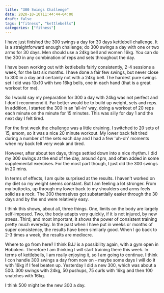 ```yaml
---
title: "300 Swings Challenge"
date: 2020-10-10T11:44:44-04:00
draft: false
tags: ["fitness", "kettlebells"]
categories: ["fitness"]
---
```

I have just finished the 300 swings a day for 30 days kettlebell challenge.
It is a straightforward enough challenge; do 300 swings a day with one or two arms
for 30 days. Men should use a 24kg bell and women 16kg. You can do the 300 in
any combination of reps and sets throughout the day.

I have been working out with kettlebells fairly consistently, 2-4 sessions a week,
for the last six months. I have done a fair few swings, but never close to 300 in
a day and certainly not with a 24kg bell. The hardest pure swings set I did was
10x10 with two 16kg bells, one in each hand (that is a great workout for me).

So I would say my preparation for 300 a day with 24kg was not perfect and I don't
recommend it. Far better would be to build up weight, sets and reps. In addition,
I started the 300 in an 'all-in' way, doing a workout of 20 reps each
minute on the minute for 15 minutes. This was silly for day 1 and the next day I felt tired.

For the first week the challenge was a little draining. I switched to 20 sets of
15, emom, so it was a nice 20 minute workout. My lower back felt tired during
a number of the sets each day and I had a few 'uh-oh' moments when my back felt
very weak and tired.

However, after about ten days, things settled down into a nice rhythm. I did my 300
swings at the end of the day, around 4pm, and often added in some supplemental
exercises. For the most part though, I just did the 300 swings in 20 mins.

In terms of effects, I am quite surprised at the results. I haven't worked on my
diet so my weight seems constant. But I am feeling a lot stronger. From my buttocks,
up through my lower back to my shoulders and arms feels solid as a rock. The
300 themselves got substantially easier through the 30 days and by the end were
relatively easy.

I think this shows, about all, three things. One, limits on the body are largely
self-imposed. Two, the body adapts very quickly, if it is not injured, by new
stress. Third, and most important, it shows the power of consistent training
pretty much everyday. In the past when I have put in weeks or months of super
consistency, the results have been similarly good. When I go back to 2-3 times
a week, the results are mediocre.

Where to go from here? I think BJJ is a possibility again, with a gym open in
Hoboken. Therefore I am thinking I will start training there this week. In terms
of kettlebells, I am really enjoying it, so I am going to continue. I think I con
handle 300 swings a day from now on - maybe some days I will do it with 16kg
if I feel beaten up. Yesterday I did a new 300, which was about a 500. 300 swings
with 24kg, 50 pushups, 75 curls with 16kg and then 100 snatches with 16kg.

I think 500 might be the new 300 a day.
